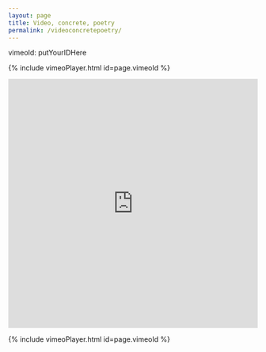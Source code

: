 ```yaml
---
layout: page
title: Video, concrete, poetry
permalink: /videoconcretepoetry/
---
```


vimeoId: putYourIDHere

{% include vimeoPlayer.html id=page.vimeoId %}

<div style="padding:100% 0 0 0;position:relative;"><iframe src="https://player.vimeo.com/video/697961535?h=1f6e266669&amp;badge=0&amp;autopause=0&amp;player_id=0&amp;app_id=58479" frameborder="0" allow="autoplay; fullscreen; picture-in-picture" allowfullscreen style="position:absolute;top:0;left:0;width:100%;height:100%;" title="Concrete poetry_2"></iframe></div><script src="https://player.vimeo.com/api/player.js"></script>

{% include vimeoPlayer.html id=page.vimeoId %}



